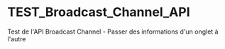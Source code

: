 # TEST_Broadcast_Channel_API
Test de l'API Broadcast Channel - Passer des informations d'un onglet à l'autre
